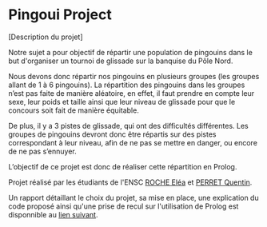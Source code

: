 # Pingoui Project

[Description du projet]


Notre sujet a pour objectif de répartir une population de pingouins dans le but d'organiser un tournoi de glissade sur la banquise du Pôle Nord. 

Nous devons donc répartir nos pingouins en plusieurs groupes (les groupes allant de 1 à 6 pingouins). La répartition des pingouins dans les groupes n’est pas faite de manière aléatoire, en effet, il faut prendre en compte leur sexe, leur poids et taille ainsi que leur niveau de glissade pour que le concours soit fait de manière équitable.

De plus, il y a 3 pistes de glissade, qui ont des difficultés différentes. Les groupes de pingouins devront donc être répartis sur des pistes correspondant à leur niveau, afin de ne pas se mettre en danger, ou encore de ne pas s’ennuyer.

L’objectif de ce projet est donc de réaliser cette répartition en Prolog.

Projet réalisé par les étudiants de l'ENSC [ROCHE Eléa](https://github.com/elroche) et [PERRET Quentin](https://github.com/QuentinPerret).

Un rapport détaillant le choix du projet, sa mise en place, une explication du code proposé ainsi qu'une prise de recul sur l'utilisation de Prolog est disponnible au [lien suivant](https://github.com/QuentinPerret/Pingoui/blob/main/Rapport.pdf).
